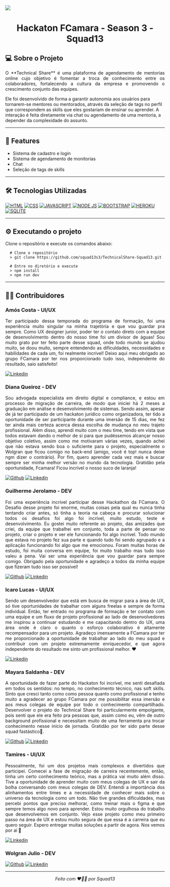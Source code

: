 <img src="Front-end/public/assets/images/logoFC.svg"/>
<h1 align="center">Hackaton FCamara - Season 3 - Squad13</h1>

## 💻 Sobre o Projeto

<p align="justify">O **Technical Share** é uma plataforma de agendamento de mentorias online cujo objetivo é fomentar a troca de conhecimento entre os colaboradores, fortalecendo a cultura da empresa e promovendo o crescimento conjunto das equipes.

Ele foi desenvolvido de forma a garantir autonomia aos usuários para tornarem-se mentores ou mentorados, através da seleção de tags no perfil que correspondem as skills que eles gostariam de ensinar ou aprender. A interação é feita diretamente via chat ou agendamento de uma mentoria, a depender da complexidade do assunto.</p>

---

## 📌 Features

- Sistema de cadastro e login
- Sistema de agendamento de monitorias
- Chat
- Seleção de tags de skills

---

## 🛠️ Tecnologias Utilizadas

[![HTML](https://img.shields.io/badge/HTML5-E34F26?style=for-the-badge&logo=html5&logoColor=white)]()
[![CSS](https://img.shields.io/badge/CSS3-1572B6?style=for-the-badge&logo=css3&logoColor=white)]()
[![JAVASCRIPT](https://img.shields.io/badge/JavaScript-F7DF1E?style=for-the-badge&logo=javascript&logoColor=black)]()
[![NODE JS](https://img.shields.io/badge/Node.js-43853D?style=for-the-badge&logo=node.js&logoColor=white)]()
[![BOOTSTRAP](https://img.shields.io/badge/Bootstrap-563D7C?style=for-the-badge&logo=bootstrap&logoColor=white)]()
[![HEROKU](https://img.shields.io/badge/Heroku-430098?style=for-the-badge&logo=heroku&logoColor=white)]()
[![SQLITE](https://img.shields.io/badge/SQLite-07405E?style=for-the-badge&logo=sqlite&logoColor=white)]()

---

## ⚙️ Executando o projeto

Clone o repositório e execute os comandos abaixo:

```shell
  # Clone o repositório
  > git clone https://github.com/squad13s3/TechnicalShare-Squad13.git

  # Entre no diretório e execute
  > npm install
  > npm run dev
```

---

## 👩‍💻 Contribuidores

<h3>Amós Costa - UI/UX</h3>
<p align="justify">Ter participado dessa temporada do programa de formação, foi uma experiência muito singular na minha trajetória e que vou guardar pra sempre. Como UX designer junior, poder ter o contato direto com a equipe de desenvolvimento dentro do nosso time foi um divisor de águas! Sou muito grato por ter feito parte desse squad, onde todo mundo se ajudou muito, se doou muito, sempre entendendo as dificuldades, necessidades e habilidades de cada um, foi realmente incrível! Deixo aqui meu obrigado ao grupo FCamara por ter nos proporcionado tudo isso, independente do resultado, saio satisfeito!</p>

[![Linkedin](https://img.shields.io/badge/LinkedIn-0077B5?style=for-the-badge&logo=linkedin&logoColor=white)](https://www.linkedin.com/in/amoscosta/)

<h3>Diana Queiroz - DEV</h3>
<p align="justify">Sou advogada especialista em direito digital e compliance, e estou em processo de migração de carreira, de modo que iniciei há 2 meses a graduação em análise e desenvolvimento de sistemas.
Sendo assim, apesar de já ter participado de um hackaton jurídico como organizadora, ter tido a oportunidade de ser participante durante uma imersão de 15 dias, me fez ter ainda mais certeza acerca dessa escolha de mudança no meu trajeto profissional.
Além disso, aprendi muito com o meu time, tendo em vista que todos estavam dando o melhor de si para que pudéssemos alcançar nosso objetivo coletivo, assim como me motivaram várias vezes, quando achei que não estava sendo boa o suficiente para o projeto, especialmente o Wolgran que ficou comigo no back-end (amigo, você é top! nunca deixe ngm dizer o contrário).
Por fim, quero aprender cada vez mais e buscar sempre ser minha melhor versão no mundo da tecnologia. Gratidão pela oportunidade, Fcamara! Ficou incrível o nosso suco de laranja!</p>

[![Github](https://img.shields.io/badge/GitHub-100000?style=for-the-badge&logo=github&logoColor=white)](https://github.com/dianaqueeiroz) [![Linkedin](https://img.shields.io/badge/LinkedIn-0077B5?style=for-the-badge&logo=linkedin&logoColor=white)](https://www.linkedin.com/in/dianaqueeiroz)

<h3>Guilherme Jerolamo - DEV</h3>
<p align="justify">Foi uma experiência incrível participar desse Hackathon da FCamara.
O Desafio desse projeto foi enorme, muitas coisas pela qual eu nunca tinha tentando criar antes, só tinha a teoria na cabeça e procurar solucionar todos os desafios foi algo foi incrível, muito estudo, teste e desenvolvimento.
Eu gostei muito referente ao projeto, das amizades que criei, da equipe que trabalhei em conjunto, toda a parte de pensar no projeto, criar o projeto e ver ele funcionando foi algo incrível.
Todo mundo que estava no projeto fez sua parte e quando tudo foi sendo agrupado e a aplicação funcionando foi algo que me emocionou.
Foram muitas horas de estudo, foi muita conversa em equipe, foi muito trabalho mas tudo isso valeu a pena. Vai ser uma experiência que vou guardar para sempre comigo.
Obrigado pela oportunidade e agradeço a todos da minha equipe que fizeram tudo isso ser possível!</p>

[![Github](https://img.shields.io/badge/GitHub-100000?style=for-the-badge&logo=github&logoColor=white)](https://github.com/GuilhermeJerolamo) [![Linkedin](https://img.shields.io/badge/LinkedIn-0077B5?style=for-the-badge&logo=linkedin&logoColor=white)](https://www.linkedin.com/in/guilherme-jerolamo-473b32185/)

<h3>Icaro Lucas - UI/UX</h3>
<p align="justify">Sendo um desenvolvedor que está em busca de migrar para a área de UX, só tive oportunidades de trabalhar com alguns freelas e sempre de forma individual. Então, ter entrado no programa de formação e ter contato com uma equipe e um fluxo de projeto profissional ao lado de desenvolvedores me inspirou a continuar estudando e me capacitando dentro do UX, uma área onde é claro o quanto o esforço colaborativo é altamente recompensador para um projeto.
Agradeço imensamente a FCamara por ter me proporcionado a oportunidade de trabalhar ao lado do meu squad e contribuir com um projeto extremamente enriquecedor, e que agora independente do resultado me sinto um profissional melhor. ❤️</p>

[![Linkedin](https://img.shields.io/badge/LinkedIn-0077B5?style=for-the-badge&logo=linkedin&logoColor=white)](https://www.linkedin.com/in/icaro-lucas-290859228/)

<h3>Mayara Saldanha - DEV</h3>
<p align="justify">A oportunidade de fazer parte do Hackaton foi incrível, me senti desafiada em todos os sentidos: no tempo, no conhecimento técnico, nas soft skills. Sinto que cresci tanto como como pessoa quanto como profissional e tenho muito a agradecer ao grupo FCamara por me possibilitar essa imersão e aos meus colegas de equipe por todo o conhecimento compartilhado. Desenvolver o projeto do Technical Share foi particularmente empolgante, pois senti que ele era feito pra pessoas que, assim como eu, vêm de outro background profissional e necessitam muito de uma ferramenta pra trocar conhecimento nesse início de jornada. Gratidão por ter sido parte desse squad fastástico💪.</p>

[![Github](https://img.shields.io/badge/GitHub-100000?style=for-the-badge&logo=github&logoColor=white)](https://github.com/May30Sal) [![Linkedin](https://img.shields.io/badge/LinkedIn-0077B5?style=for-the-badge&logo=linkedin&logoColor=white)](https://www.linkedin.com/in/mayara-saldanha-aba719142/)


<h3>Tamires - UI/UX</h3>
<p align="justify">Pessoalmente, foi um dos projetos mais complexos e divertidos que participei. Comecei a fase de migração de carreira recentemente, então, tinha um certo conhecimento teórico, mas a prática vai muito além disso.
Tive a oportunidade de aprender muito com meus colegas de UX e sair da bolha conversando com meus colegas de DEV. Entendi a importância dos alinhamentos entre times e a necessidade de conhecer mais sobre o universo da tecnologia como um todo.
Não tive grandes dificuldades, mas percebi pontos que preciso melhorar, como treinar mais o figma e que sempre temos algo novo para aprender.
Estou muito orgulhosa do trabalho que desenvolvemos em conjunto. Vejo esse projeto como meu primeiro passo na área de UX e estou muito segura de que essa é a carreira que eu quero seguir. Espero entregar muitas soluções a partir de agora. Nos vemos por aí 🚀</p>

[![Linkedin](https://img.shields.io/badge/LinkedIn-0077B5?style=for-the-badge&logo=linkedin&logoColor=white)](https://www.linkedin.com/in/tamireshendres/)

<h3>Wolgran Julio - DEV</h3>
<p align="justify"></p>

[![Github](https://img.shields.io/badge/GitHub-100000?style=for-the-badge&logo=github&logoColor=white)](https://github.com/wjulio7) [![Linkedin](https://img.shields.io/badge/LinkedIn-0077B5?style=for-the-badge&logo=linkedin&logoColor=white)](https://www.linkedin.com/in/wolgran/)

---

 <p align="center"><em>Feito com ❤️💪🍊 por Squad13</em></p>

